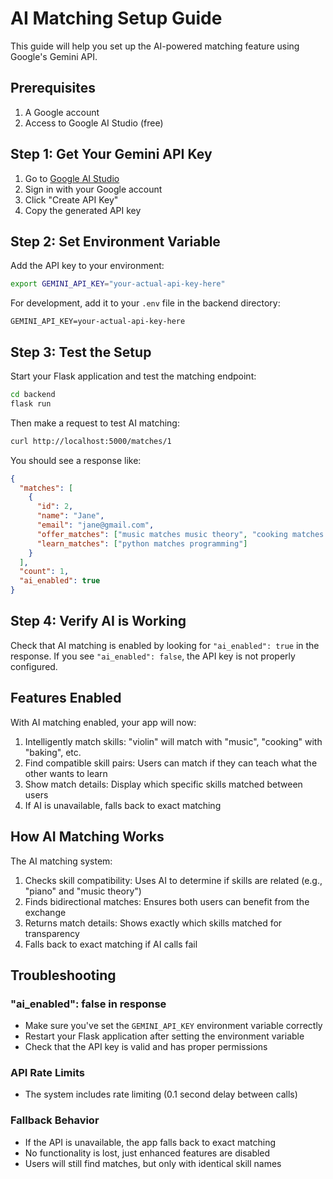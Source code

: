 # AI Matching Setup Guide

This guide will help you set up the AI-powered matching feature using Google's Gemini API.

## Prerequisites

1. A Google account
2. Access to Google AI Studio (free)

## Step 1: Get Your Gemini API Key

1. Go to [Google AI Studio](https://makersuite.google.com/app/apikey)
2. Sign in with your Google account
3. Click "Create API Key"
4. Copy the generated API key

## Step 2: Set Environment Variable

Add the API key to your environment:

```bash
export GEMINI_API_KEY="your-actual-api-key-here"
```

For development, add it to your `.env` file in the backend directory:

```env
GEMINI_API_KEY=your-actual-api-key-here
```

## Step 3: Test the Setup

Start your Flask application and test the matching endpoint:

```bash
cd backend
flask run
```

Then make a request to test AI matching:

```bash
curl http://localhost:5000/matches/1
```

You should see a response like:
```json
{
  "matches": [
    {
      "id": 2,
      "name": "Jane",
      "email": "jane@gmail.com",
      "offer_matches": ["music matches music theory", "cooking matches cooking"],
      "learn_matches": ["python matches programming"]
    }
  ],
  "count": 1,
  "ai_enabled": true
}
```

## Step 4: Verify AI is Working

Check that AI matching is enabled by looking for `"ai_enabled": true` in the response. If you see `"ai_enabled": false`, the API key is not properly configured.

## Features Enabled

With AI matching enabled, your app will now:

1. Intelligently match skills: "violin" will match with "music", "cooking" with "baking", etc.
2. Find compatible skill pairs: Users can match if they can teach what the other wants to learn
3. Show match details: Display which specific skills matched between users
4. If AI is unavailable, falls back to exact matching

## How AI Matching Works

The AI matching system:

1. Checks skill compatibility: Uses AI to determine if skills are related (e.g., "piano" and "music theory")
2. Finds bidirectional matches: Ensures both users can benefit from the exchange
3. Returns match details: Shows exactly which skills matched for transparency
4. Falls back to exact matching if AI calls fail

## Troubleshooting

### "ai_enabled": false in response
- Make sure you've set the `GEMINI_API_KEY` environment variable correctly
- Restart your Flask application after setting the environment variable
- Check that the API key is valid and has proper permissions

### API Rate Limits
- The system includes rate limiting (0.1 second delay between calls)

### Fallback Behavior
- If the API is unavailable, the app falls back to exact matching
- No functionality is lost, just enhanced features are disabled
- Users will still find matches, but only with identical skill names